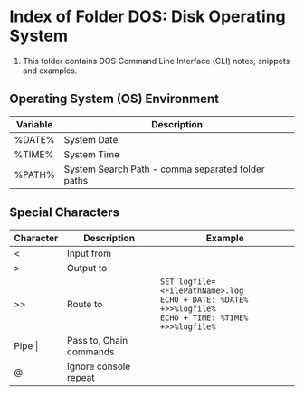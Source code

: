 # Index of Folder DOS: Disk Operating System

1. This folder contains DOS Command Line Interface (CLI) notes, snippets and examples.

## Operating System (OS) Environment
| Variable | Description |
| ---- | ---- | 
| %DATE% | System Date | 
| %TIME% | System Time | 
| %PATH% | System Search Path - comma separated folder paths |

## Special Characters
| Character | Description | Example |
| ---- | ---- | ---- |
| < | Input from | |
| > | Output to | |
| >> | Route to | ```SET logfile=<FilePathName>.log```<BR>```ECHO + DATE: %DATE%	+>>%logfile%```<BR>```ECHO + TIME: %TIME%	+>>%logfile%  ``` |
| Pipe \| | Pass to, Chain commands| |
| @ | Ignore console repeat | |
